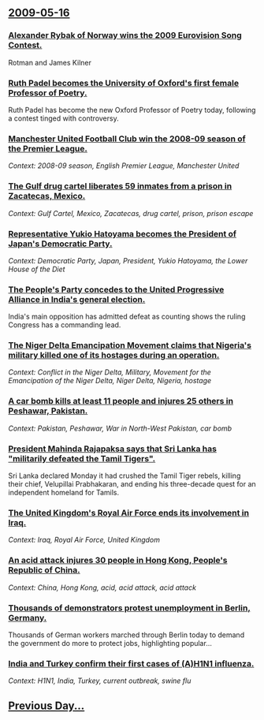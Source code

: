 ## [2009-05-16](/news/2009/05/16/index.md)

### [ Alexander Rybak of Norway wins the 2009 Eurovision Song Contest. ](/news/2009/05/16/alexander-rybak-of-norway-wins-the-2009-eurovision-song-contest.md)
Rotman and James Kilner

### [ Ruth Padel becomes the University of Oxford's first female Professor of Poetry. ](/news/2009/05/16/ruth-padel-becomes-the-university-of-oxford-s-first-female-professor-of-poetry.md)
Ruth Padel has become the new Oxford Professor of Poetry today, following a contest tinged with controversy.

### [ Manchester United Football Club win the 2008-09 season of the Premier League. ](/news/2009/05/16/manchester-united-football-club-win-the-2008-09-season-of-the-premier-league.md)
_Context: 2008-09 season, English Premier League, Manchester United_

### [ The Gulf drug cartel liberates 59 inmates from a prison in Zacatecas, Mexico. ](/news/2009/05/16/the-gulf-drug-cartel-liberates-59-inmates-from-a-prison-in-zacatecas-mexico.md)
_Context: Gulf Cartel, Mexico, Zacatecas, drug cartel, prison, prison escape_

### [ Representative Yukio Hatoyama becomes the President of Japan's Democratic Party. ](/news/2009/05/16/representative-yukio-hatoyama-becomes-the-president-of-japan-s-democratic-party.md)
_Context: Democratic Party, Japan, President, Yukio Hatoyama, the Lower House of the Diet_

### [ The People's Party concedes to the United Progressive Alliance in India's general election. ](/news/2009/05/16/the-people-s-party-concedes-to-the-united-progressive-alliance-in-india-s-general-election.md)
India&#039;s main opposition has admitted defeat as counting shows the ruling Congress has a commanding lead.

### [ The Niger Delta Emancipation Movement claims that Nigeria's military killed one of its hostages during an operation. ](/news/2009/05/16/the-niger-delta-emancipation-movement-claims-that-nigeria-s-military-killed-one-of-its-hostages-during-an-operation.md)
_Context: Conflict in the Niger Delta, Military, Movement for the Emancipation of the Niger Delta, Niger Delta, Nigeria, hostage_

### [ A car bomb kills at least 11 people and injures 25 others in Peshawar, Pakistan. ](/news/2009/05/16/a-car-bomb-kills-at-least-11-people-and-injures-25-others-in-peshawar-pakistan.md)
_Context: Pakistan, Peshawar, War in North-West Pakistan, car bomb_

### [ President Mahinda Rajapaksa says that Sri Lanka has "militarily defeated the Tamil Tigers". ](/news/2009/05/16/president-mahinda-rajapaksa-says-that-sri-lanka-has-militarily-defeated-the-tamil-tigers.md)
Sri Lanka declared Monday it had crushed the Tamil Tiger rebels, killing their chief, Velupillai Prabhakaran, and ending his three-decade quest for an independent homeland for Tamils. 

### [ The United Kingdom's Royal Air Force ends its involvement in Iraq. ](/news/2009/05/16/the-united-kingdom-s-royal-air-force-ends-its-involvement-in-iraq.md)
_Context: Iraq, Royal Air Force, United Kingdom_

### [ An acid attack injures 30 people in Hong Kong, People's Republic of China. ](/news/2009/05/16/an-acid-attack-injures-30-people-in-hong-kong-people-s-republic-of-china.md)
_Context: China, Hong Kong, acid, acid attack, acid attack_

### [ Thousands of demonstrators protest unemployment in Berlin, Germany.  ](/news/2009/05/16/thousands-of-demonstrators-protest-unemployment-in-berlin-germany.md)
Thousands of German workers marched through Berlin today to demand the government do more to protect jobs, highlighting popular&hellip;

### [ India and Turkey confirm their first cases of (A)H1N1 influenza. ](/news/2009/05/16/india-and-turkey-confirm-their-first-cases-of-a-h1n1-influenza.md)
_Context: H1N1, India, Turkey, current outbreak, swine flu_

## [Previous Day...](/news/2009/05/15/index.md)


